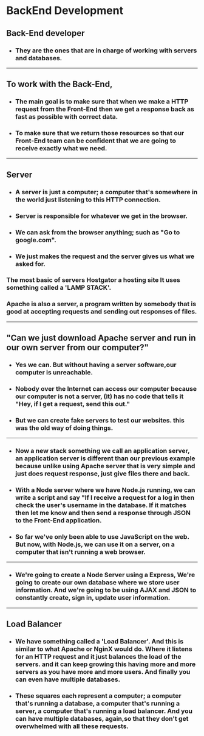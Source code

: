 # BackEnd Development

## Back-End developer  
* ### They are the ones that are in charge of working with servers and databases. 
---
## To work with the Back-End,

* ### The main goal is to make sure that when we make a HTTP request from the Front-End then we get a response back as fast as possible with correct data.

* ### To make sure that we return those resources so that our Front-End team can be confident that we are going to receive exactly what we need.
---
## Server

* ### A server is just a computer; a computer that's somewhere in the world just listening to this HTTP connection.
* ### Server is responsible for whatever we get in the browser. 
* ### We can ask from the browser anything; such as "Go to google.com". 
* ### We just makes the request and the server gives us what we asked for. 

### The most basic of servers Hostgator a hosting site  It uses something called a 'LAMP STACK'.
### Apache is also a server, a program written by somebody that is good at accepting requests and sending out responses of files.
---
## **"Can we just download Apache server and run in our own server from our computer?"**
* ### Yes we can. But without having a server software,our computer is unreachable. 
* ### Nobody over the Internet can access our computer because our computer is not a server, (it) has no code that tells it "Hey, if I get a request, send this out." 
* ### But  we can create fake servers to test our websites. this was the old way of doing things.
---
* ### Now a new stack something we call an application server, an application server is different than our previous example because unlike using Apache server that is very simple and just does request response, just give files there and back. 

* ### With a Node server where we have Node.js running, we can write a script and say "If I receive a request for a log in then check the user's username in the database. If it matches then let me know and then send a response through JSON to the Front-End application. 

* ### So far we've only been able to use JavaScript on the web. But now, with Node.js, we can use it on a server, on a computer that isn't running a web browser.

---
* ### We're going to create a Node Server using a Express, We're going to create our own database where we store user information. And we're going to be using AJAX and JSON to constantly create, sign in, update user information.
---
## Load Balancer
* ### We have something called a 'Load Balancer'. And this is similar to what Apache or NginX would do. Where it listens for an HTTP request and it just balances the load of the servers. and it can keep growing this having more and more servers as you have more and more users. And finally you can even have multiple databases.

* ### These squares each represent a computer; a computer that's running a database, a computer that's running a server, a computer that's running a load balancer. And you can have multiple databases, again,so that they don't get overwhelmed with all these requests.


